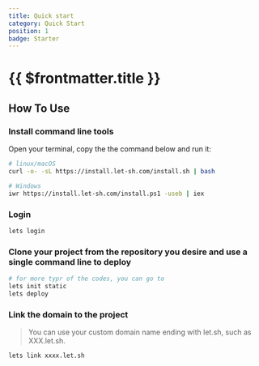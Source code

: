```yaml
---
title: Quick start
category: Quick Start
position: 1
badge: Starter
---
```


# {{ $frontmatter.title }}

## How To Use

### Install command line tools

Open your terminal, copy the the command below and run it:

```bash
# linux/macOS
curl -o- -sL https://install.let-sh.com/install.sh | bash

# Windows
iwr https://install.let-sh.com/install.ps1 -useb | iex
```

### Login

```bash
lets login
```

### Clone your project from the repository you desire and use a single command line to deploy

```bash
# for more typr of the codes, you can go to
lets init static
lets deploy
```

### Link the domain to the project

> You can use your custom domain name ending with let.sh, such as XXX.let.sh.

```bash
lets link xxxx.let.sh
```
